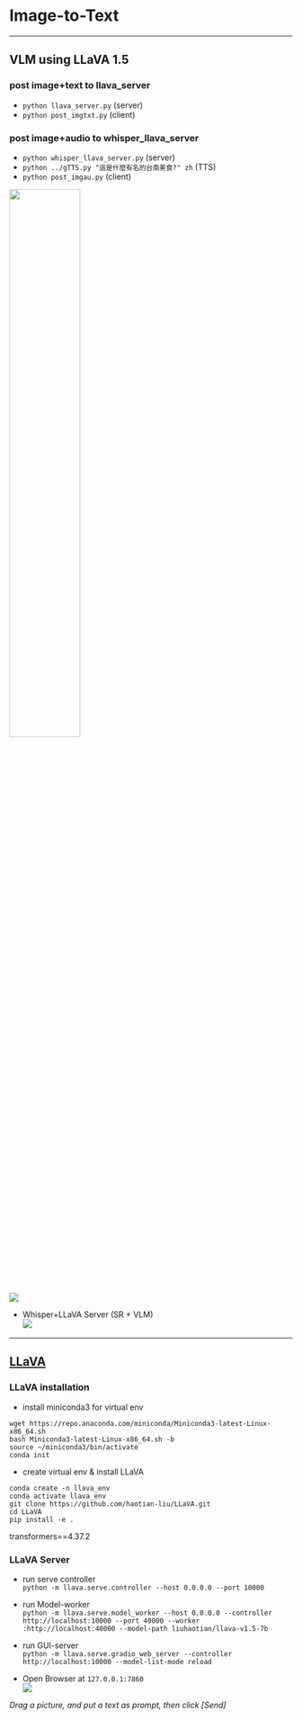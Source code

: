 # Image-to-Text
---
## VLM using LLaVA 1.5

### post image+text to llava_server
* `python llava_server.py` (server)<br>
* `python post_imgtxt.py` (client)<br>

### post image+audio to whisper_llava_server

* `python whisper_llava_server.py` (server)<br> 
* `python ../gTTS.py "這是什麼有名的台南美食?" zh` (TTS)<br>
* `python post_imgau.py` (client)<br>
<p><img width="50%" height="50%" src="https://github.com/rkuo2000/GenAI/blob/main/Image-to-Text/images/Tainan_BeefSoup.jpg?raw=true"></p>

![](https://github.com/rkuo2000/GenAI/blob/main/assets/post_imgau.png?raw=true)

* Whisper+LLaVA Server (SR + VLM)<br>
![](https://github.com/rkuo2000/GenAI/blob/main/assets/whisper_llava_server.png?raw=true)

---
## [LLaVA](https://llava-vl.github.io/)

### LLaVA installation

* install miniconda3 for virtual env
```
wget https://repo.anaconda.com/miniconda/Miniconda3-latest-Linux-x86_64.sh
bash Miniconda3-latest-Linux-x86_64.sh -b
source ~/miniconda3/bin/activate
conda init
```

* create virtual env & install LLaVA
```
conda create -n llava_env
conda activate llava_env
git clone https://github.com/haotian-liu/LLaVA.git
cd LLaVA
pip install -e .
```
transformers==4.37.2<br>

### LLaVA Server

* run serve controller<br>
`python -m llava.serve.controller --host 0.0.0.0 --port 10000`<br>

* run Model-worker<br>
`python -m llava.serve.model_worker --host 0.0.0.0 --controller http://localhost:10000 --port 40000 --worker :http://localhost:40000 --model-path liuhaotian/llava-v1.5-7b`<br>
* run GUI-server<br>
`python -m llava.serve.gradio_web_server --controller http://localhost:10000 --model-list-mode reload`<br>

* Open Browser at `127.0.0.1:7860`<br>
![](https://github.com/rkuo2000/GenAI/blob/main/assets/LLaVA_Gradio_Server_UI.png?raw=true)

*Drag a picture, and put a text as prompt, then click [Send]*<br>

